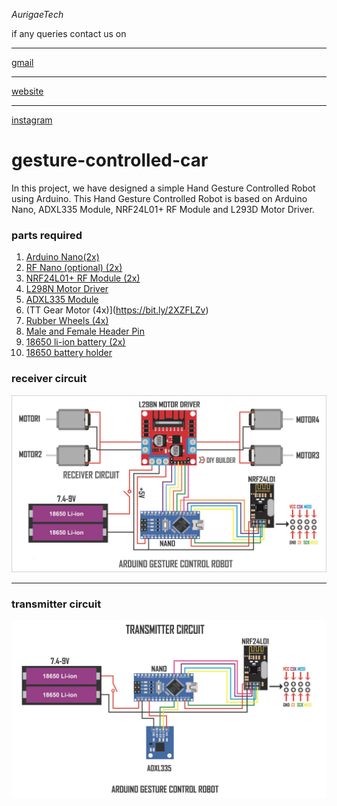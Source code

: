 _AurigaeTech_


if any queries contact us on 
***
[gmail](techaurigae@gmail.com)
***
[website](https://www.aurigaetech.com)
***
[instagram](https://instagram.com/aurigaetech)

# gesture-controlled-car
In this project, we have designed a simple Hand Gesture Controlled Robot using Arduino. This Hand Gesture Controlled Robot is based on Arduino Nano, ADXL335 Module, NRF24L01+ RF Module  and L293D Motor Driver.
### parts required
 

1) [Arduino Nano(2x)](https://bit.ly/2RdpIo4)
2) [RF Nano (optional) (2x)](https://bit.ly/2E1o0NB)
2) [NRF24L01+ RF Module (2x)](https://bit.ly/2YOEP7j) 
3) [L298N Motor Driver](https://bit.ly/2LTqEMh)
4) [ADXL335 Module](https://bit.ly/342akwB)
5) (TT Gear Motor (4x)](https://bit.ly/2XZFLZv)
6) [Rubber Wheels (4x)](https://bit.ly/2XIaDOQ)
7) [Male and Female Header Pin](https://bit.ly/356LRrl)
8) [18650 li-ion battery (2x)](https://www.amazon.in/Lithium-ion-Battery-2000mAh-Storage-Capacity/dp/B09P45ZHFN/ref=asc_df_B09P45ZHFN/?tag=googleshopdes-21&linkCode=df0&hvadid=544917856299&hvpos=&hvnetw=g&hvrand=2384519181346749188&hvpone=&hvptwo=&hvqmt=&hvdev=c&hvdvcmdl=&hvlocint=&hvlocphy=9040212&hvtargid=pla-1570671342891&psc=1)
9) [18650 battery holder](https://bit.ly/2sulLwu)



### receiver circuit

![reciever ciruit](https://github.com/ITS-AURIGAE/gesture-controlled-car/blob/main/ARDUINO%20GESTURE%20ROBOT%20RECEIVER%20SCHEMATIC.jpg?raw=true)

***


### transmitter circuit

![transmitter circuit](https://github.com/ITS-AURIGAE/gesture-controlled-car/blob/main/ARDUINO%20GESTURE%20ROBOT%20TRANSMITTER%20SCHEMATIC.jpg?raw=true)


